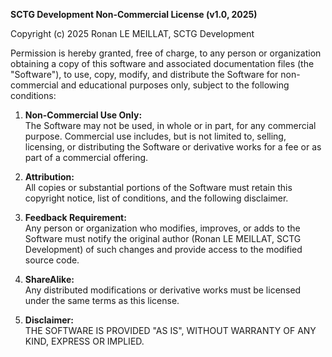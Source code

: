 **SCTG Development Non-Commercial License (v1.0, 2025)**

Copyright (c) 2025 Ronan LE MEILLAT, SCTG Development

Permission is hereby granted, free of charge, to any person or organization obtaining a copy of this software and associated documentation files (the "Software"), to use, copy, modify, and distribute the Software for non-commercial and educational purposes only, subject to the following conditions:

1. **Non-Commercial Use Only:**  
   The Software may not be used, in whole or in part, for any commercial purpose. Commercial use includes, but is not limited to, selling, licensing, or distributing the Software or derivative works for a fee or as part of a commercial offering.

2. **Attribution:**  
   All copies or substantial portions of the Software must retain this copyright notice, list of conditions, and the following disclaimer.

3. **Feedback Requirement:**  
   Any person or organization who modifies, improves, or adds to the Software must notify the original author (Ronan LE MEILLAT, SCTG Development) of such changes and provide access to the modified source code.

4. **ShareAlike:**  
   Any distributed modifications or derivative works must be licensed under the same terms as this license.

5. **Disclaimer:**  
   THE SOFTWARE IS PROVIDED "AS IS", WITHOUT WARRANTY OF ANY KIND, EXPRESS OR IMPLIED.

